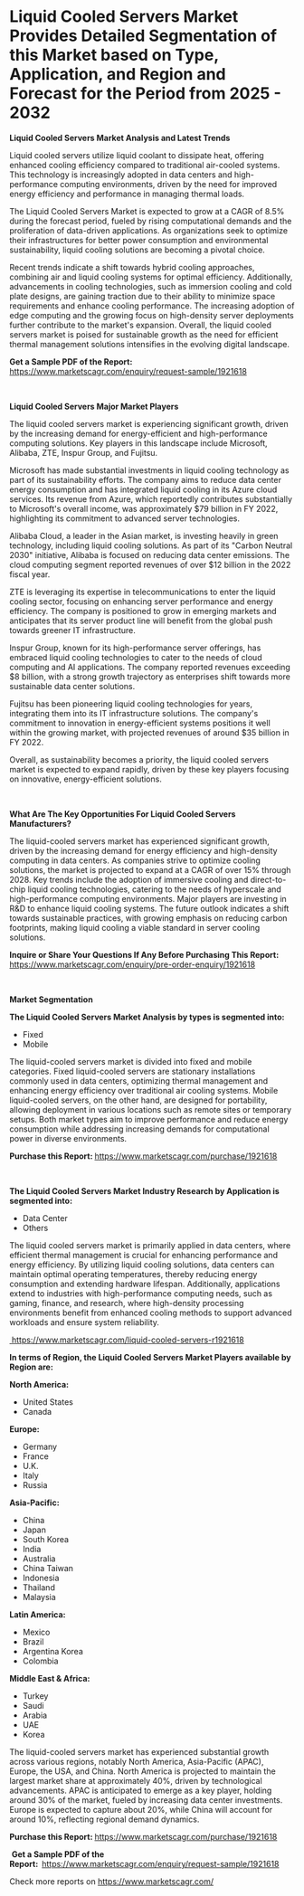 <p><h1>Liquid Cooled Servers Market Provides Detailed Segmentation of this Market based on Type, Application, and Region and Forecast for the Period from 2025 - 2032</h1></p><p><strong>Liquid Cooled Servers Market Analysis and Latest Trends</strong></p>
<p><p>Liquid cooled servers utilize liquid coolant to dissipate heat, offering enhanced cooling efficiency compared to traditional air-cooled systems. This technology is increasingly adopted in data centers and high-performance computing environments, driven by the need for improved energy efficiency and performance in managing thermal loads. </p><p>The Liquid Cooled Servers Market is expected to grow at a CAGR of 8.5% during the forecast period, fueled by rising computational demands and the proliferation of data-driven applications. As organizations seek to optimize their infrastructures for better power consumption and environmental sustainability, liquid cooling solutions are becoming a pivotal choice. </p><p>Recent trends indicate a shift towards hybrid cooling approaches, combining air and liquid cooling systems for optimal efficiency. Additionally, advancements in cooling technologies, such as immersion cooling and cold plate designs, are gaining traction due to their ability to minimize space requirements and enhance cooling performance. The increasing adoption of edge computing and the growing focus on high-density server deployments further contribute to the market's expansion. Overall, the liquid cooled servers market is poised for sustainable growth as the need for efficient thermal management solutions intensifies in the evolving digital landscape.</p></p>
<p><strong>Get a Sample PDF of the Report:&nbsp;</strong> <a href="https://www.marketscagr.com/enquiry/request-sample/1921618?utm_campaign=1766&utm_medium=2&utm_source=Github&utm_content=ia&utm_term=15022025&utm_id=liquid-cooled-servers">https://www.marketscagr.com/enquiry/request-sample/1921618</a></p>
<p>&nbsp;</p>
<p><strong>Liquid Cooled Servers Major Market Players</strong></p>
<p><p>The liquid cooled servers market is experiencing significant growth, driven by the increasing demand for energy-efficient and high-performance computing solutions. Key players in this landscape include Microsoft, Alibaba, ZTE, Inspur Group, and Fujitsu.</p><p>Microsoft has made substantial investments in liquid cooling technology as part of its sustainability efforts. The company aims to reduce data center energy consumption and has integrated liquid cooling in its Azure cloud services. Its revenue from Azure, which reportedly contributes substantially to Microsoft's overall income, was approximately $79 billion in FY 2022, highlighting its commitment to advanced server technologies.</p><p>Alibaba Cloud, a leader in the Asian market, is investing heavily in green technology, including liquid cooling solutions. As part of its "Carbon Neutral 2030" initiative, Alibaba is focused on reducing data center emissions. The cloud computing segment reported revenues of over $12 billion in the 2022 fiscal year.</p><p>ZTE is leveraging its expertise in telecommunications to enter the liquid cooling sector, focusing on enhancing server performance and energy efficiency. The company is positioned to grow in emerging markets and anticipates that its server product line will benefit from the global push towards greener IT infrastructure.</p><p>Inspur Group, known for its high-performance server offerings, has embraced liquid cooling technologies to cater to the needs of cloud computing and AI applications. The company reported revenues exceeding $8 billion, with a strong growth trajectory as enterprises shift towards more sustainable data center solutions.</p><p>Fujitsu has been pioneering liquid cooling technologies for years, integrating them into its IT infrastructure solutions. The company's commitment to innovation in energy-efficient systems positions it well within the growing market, with projected revenues of around $35 billion in FY 2022.</p><p>Overall, as sustainability becomes a priority, the liquid cooled servers market is expected to expand rapidly, driven by these key players focusing on innovative, energy-efficient solutions.</p></p>
<p>&nbsp;</p>
<p><strong>What Are The Key Opportunities For Liquid Cooled Servers Manufacturers?</strong></p>
<p><p>The liquid-cooled servers market has experienced significant growth, driven by the increasing demand for energy efficiency and high-density computing in data centers. As companies strive to optimize cooling solutions, the market is projected to expand at a CAGR of over 15% through 2028. Key trends include the adoption of immersive cooling and direct-to-chip liquid cooling technologies, catering to the needs of hyperscale and high-performance computing environments. Major players are investing in R&D to enhance liquid cooling systems. The future outlook indicates a shift towards sustainable practices, with growing emphasis on reducing carbon footprints, making liquid cooling a viable standard in server cooling solutions.</p></p>
<p><strong>Inquire or Share Your Questions If Any Before Purchasing This Report:</strong> <a href="https://www.marketscagr.com/enquiry/pre-order-enquiry/1921618?utm_campaign=1766&utm_medium=2&utm_source=Github&utm_content=ia&utm_term=15022025&utm_id=liquid-cooled-servers">https://www.marketscagr.com/enquiry/pre-order-enquiry/1921618</a></p>
<p>&nbsp;</p>
<p><strong>Market Segmentation</strong></p>
<p><strong>The Liquid Cooled Servers Market Analysis by types is segmented into:</strong></p>
<p><ul><li>Fixed</li><li>Mobile</li></ul></p>
<p><p>The liquid-cooled servers market is divided into fixed and mobile categories. Fixed liquid-cooled servers are stationary installations commonly used in data centers, optimizing thermal management and enhancing energy efficiency over traditional air cooling systems. Mobile liquid-cooled servers, on the other hand, are designed for portability, allowing deployment in various locations such as remote sites or temporary setups. Both market types aim to improve performance and reduce energy consumption while addressing increasing demands for computational power in diverse environments.</p></p>
<p><strong>Purchase this Report:&nbsp;</strong><a href="https://www.marketscagr.com/purchase/1921618?utm_campaign=1766&utm_medium=2&utm_source=Github&utm_content=ia&utm_term=15022025&utm_id=liquid-cooled-servers">https://www.marketscagr.com/purchase/1921618</a></p>
<p>&nbsp;</p>
<p><strong>The Liquid Cooled Servers Market Industry Research by Application is segmented into:</strong></p>
<p><ul><li>Data Center</li><li>Others</li></ul></p>
<p><p>The liquid cooled servers market is primarily applied in data centers, where efficient thermal management is crucial for enhancing performance and energy efficiency. By utilizing liquid cooling solutions, data centers can maintain optimal operating temperatures, thereby reducing energy consumption and extending hardware lifespan. Additionally, applications extend to industries with high-performance computing needs, such as gaming, finance, and research, where high-density processing environments benefit from enhanced cooling methods to support advanced workloads and ensure system reliability.</p></p>
<p><a href="https://www.marketscagr.com/liquid-cooled-servers-r1921618?utm_campaign=1766&utm_medium=2&utm_source=Github&utm_content=ia&utm_term=15022025&utm_id=liquid-cooled-servers">&nbsp;https://www.marketscagr.com/liquid-cooled-servers-r1921618</a></p>
<p><strong>In terms of Region, the Liquid Cooled Servers Market Players available by Region are:</strong></p>
<p>
    <p> <strong> North America: </strong>
        <ul>
            <li>United States</li>
            <li>Canada</li>
        </ul>
        </p> 
    <p> <strong> Europe: </strong>
        <ul>
            <li>Germany</li>
            <li>France</li>
            <li>U.K.</li>
            <li>Italy</li>
            <li>Russia</li>
        </ul>
        </p> 
    <p> <strong> Asia-Pacific: </strong>
        <ul>
            <li>China</li>
            <li>Japan</li>
            <li>South Korea</li>
            <li>India</li>
            <li>Australia</li>
            <li>China Taiwan</li>
            <li>Indonesia</li>
            <li>Thailand</li>
            <li>Malaysia</li>
        </ul>
        </p> 
    <p> <strong> Latin America: </strong>
        <ul>
            <li>Mexico</li>
            <li>Brazil</li>
            <li>Argentina Korea</li>
            <li>Colombia</li>
        </ul>
        </p> 
    <p> <strong> Middle East & Africa: </strong>
        <ul>
            <li>Turkey</li>
            <li>Saudi</li>
            <li>Arabia</li>
            <li>UAE</li>
            <li>Korea</li>
        </ul>
    </p>
    </p>
<p><p>The liquid-cooled servers market has experienced substantial growth across various regions, notably North America, Asia-Pacific (APAC), Europe, the USA, and China. North America is projected to maintain the largest market share at approximately 40%, driven by technological advancements. APAC is anticipated to emerge as a key player, holding around 30% of the market, fueled by increasing data center investments. Europe is expected to capture about 20%, while China will account for around 10%, reflecting regional demand dynamics.</p></p>
<p><strong>Purchase this Report: </strong><a href="https://www.marketscagr.com/purchase/1921618?utm_campaign=1766&utm_medium=2&utm_source=Github&utm_content=ia&utm_term=15022025&utm_id=liquid-cooled-servers">https://www.marketscagr.com/purchase/1921618</a></p>
<p>&nbsp;<strong>Get a Sample PDF of the Report:&nbsp;&nbsp;</strong><a href="https://www.marketscagr.com/enquiry/request-sample/1921618?utm_campaign=1766&utm_medium=2&utm_source=Github&utm_content=ia&utm_term=15022025&utm_id=liquid-cooled-servers">https://www.marketscagr.com/enquiry/request-sample/1921618</a></p>
<p><strong></strong></p>
<p>Check more reports on <a href="https://www.marketscagr.com/?utm_campaign=1766&utm_medium=2&utm_source=Github&utm_content=ia&utm_term=15022025&utm_id=liquid-cooled-servers">https://www.marketscagr.com/</a></p>